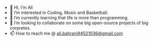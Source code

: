 - 👋 Hi, I’m Ali
- 👀 I’m interested in Coding, Music and Basketball.
- 🌱 I’m currently learning that life is more than programming.
- 💞️ I’m looking to collaborate on some big open-source projects of big corpretes.
- 📫 How to reach me @ ali.bahrani94521036@gmail.com

<!---
mrbahrani/mrbahrani is a ✨ special ✨ repository because its `README.md` (this file) appears on your GitHub profile.
You can click the Preview link to take a look at your changes.
--->
